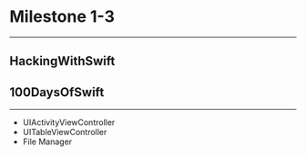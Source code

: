 # Milestone 1-3
---
## HackingWithSwift
## 100DaysOfSwift
---
- UIActivityViewController
- UITableViewController
- File Manager
